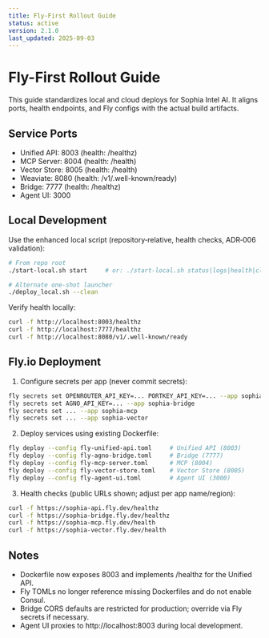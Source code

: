 ```yaml
---
title: Fly-First Rollout Guide
status: active
version: 2.1.0
last_updated: 2025-09-03
---
```


# Fly-First Rollout Guide

This guide standardizes local and cloud deploys for Sophia Intel AI. It aligns ports, health endpoints, and Fly configs with the actual build artifacts.

## Service Ports

- Unified API: 8003 (health: /healthz)
- MCP Server: 8004 (health: /health)
- Vector Store: 8005 (health: /health)
- Weaviate: 8080 (health: /v1/.well-known/ready)
- Bridge: 7777 (health: /healthz)
- Agent UI: 3000

## Local Development

Use the enhanced local script (repository‑relative, health checks, ADR‑006 validation):

```bash
# From repo root
./start-local.sh start     # or: ./start-local.sh status|logs|health|clean

# Alternate one-shot launcher
./deploy_local.sh --clean
```

Verify health locally:

```bash
curl -f http://localhost:8003/healthz
curl -f http://localhost:7777/healthz
curl -f http://localhost:8080/v1/.well-known/ready
```

## Fly.io Deployment

1. Configure secrets per app (never commit secrets):

```bash
fly secrets set OPENROUTER_API_KEY=... PORTKEY_API_KEY=... --app sophia-api
fly secrets set AGNO_API_KEY=... --app sophia-bridge
fly secrets set ... --app sophia-mcp
fly secrets set ... --app sophia-vector
```

2. Deploy services using existing Dockerfile:

```bash
fly deploy --config fly-unified-api.toml     # Unified API (8003)
fly deploy --config fly-agno-bridge.toml     # Bridge (7777)
fly deploy --config fly-mcp-server.toml      # MCP (8004)
fly deploy --config fly-vector-store.toml    # Vector Store (8005)
fly deploy --config fly-agent-ui.toml        # Agent UI (3000)
```

3. Health checks (public URLs shown; adjust per app name/region):

```bash
curl -f https://sophia-api.fly.dev/healthz
curl -f https://sophia-bridge.fly.dev/healthz
curl -f https://sophia-mcp.fly.dev/health
curl -f https://sophia-vector.fly.dev/health
```

## Notes

- Dockerfile now exposes 8003 and implements /healthz for the Unified API.
- Fly TOMLs no longer reference missing Dockerfiles and do not enable Consul.
- Bridge CORS defaults are restricted for production; override via Fly secrets if necessary.
- Agent UI proxies to http://localhost:8003 during local development.

